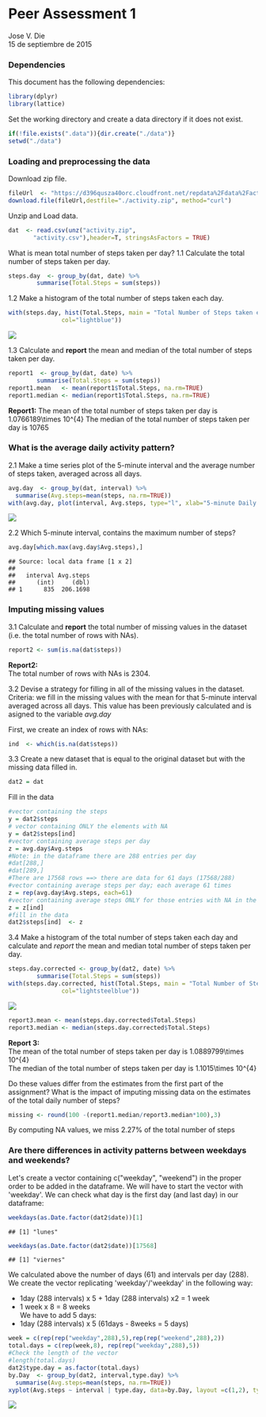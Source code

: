 # Peer Assessment 1
Jose V. Die  
15 de septiembre de 2015  

### Dependencies
This document has the following dependencies:

```r
library(dplyr)
library(lattice)
```
  
  
Set the working directory and create a data directory if it does not exist.

```r
if(!file.exists(".data")){dir.create("./data")}
setwd("./data")
```
  
  
### Loading and preprocessing the data
Download zip file.

```r
fileUrl  <- "https://d396qusza40orc.cloudfront.net/repdata%2Fdata%2Factivity.zip"
download.file(fileUrl,destfile="./activity.zip", method="curl")
```

Unzip and Load data.    

```r
dat  <- read.csv(unz("activity.zip", 
       "activity.csv"),header=T, stringsAsFactors = TRUE)
```
  

What is mean total number of steps taken per day?
1.1 Calculate the total number of steps taken per day.

```r
steps.day  <- group_by(dat, date) %>%
        summarise(Total.Steps = sum(steps))
```
  
  
1.2 Make a histogram of the total number of steps taken each day.

```r
with(steps.day, hist(Total.Steps, main = "Total Number of Steps taken each day",
               col="lightblue"))
```

![](PA1_template_files/figure-html/hist-1.png) 
  
  
1.3 Calculate and **report** the mean and median of the total number of steps taken per day.

```r
report1  <- group_by(dat, date) %>%
        summarise(Total.Steps = sum(steps))
report1.mean   <- mean(report1$Total.Steps, na.rm=TRUE)
report1.median <- median(report1$Total.Steps, na.rm=TRUE)
```
**Report1:**
The mean of the total number of steps taken per day is 1.0766189\times 10^{4}
The median of the total number of steps taken per day is 10765  
  
  
### What is the average daily activity pattern?

2.1 Make a time series plot of the 5-minute interval and the average number of steps taken, averaged across all days.

```r
avg.day  <- group_by(dat, interval) %>%
  summarise(Avg.steps=mean(steps, na.rm=TRUE))
with(avg.day, plot(interval, Avg.steps, type="l", xlab="5-minute Daily Interval", ylab= "Avg. Number of Steps"))
```

![](PA1_template_files/figure-html/unnamed-chunk-2-1.png) 

2.2 Which 5-minute interval, contains the maximum number of steps?

```r
avg.day[which.max(avg.day$Avg.steps),]
```

```
## Source: local data frame [1 x 2]
## 
##   interval Avg.steps
##      (int)     (dbl)
## 1      835  206.1698
```
  

### Imputing missing values
3.1 Calculate and **report** the total number of missing values in the dataset (i.e. the total number of rows with NAs).


```r
report2 <- sum(is.na(dat$steps))
```
**Report2:**  
The total number of rows with NAs is 2304.

3.2 Devise a strategy for filling in all of the missing values in the dataset.   
Criteria: we fill in the missing values with the mean for that 5-minute interval averaged across all days. This value has been previously calculated and is asigned to the variable *avg.day*

First, we create an index of rows with NAs:


```r
ind  <- which(is.na(dat$steps))
```

3.3 Create a new dataset that is equal to the original dataset but with the missing data filled in.


```r
dat2 = dat
```

Fill in the data

```r
#vector containing the steps
y = dat2$steps
# vector containing ONLY the elements with NA 
y = dat2$steps[ind]
#vector containing average steps per day
z = avg.day$Avg.steps
#Note: in the dataframe there are 288 entries per day
#dat[288,]
#dat[289,]
#There are 17568 rows ==> there are data for 61 days (17568/288)
#vector containing average steps per day; each average 61 times
z = rep(avg.day$Avg.steps, each=61)
#vector containing average steps ONLY for those entries with NA in the original dataframe
z = z[ind]
#fill in the data
dat2$steps[ind]  <- z
```

3.4 Make a histogram of the total number of steps taken each day and calculate and *report* the mean and median total number of steps taken per day.

```r
steps.day.corrected <- group_by(dat2, date) %>%
        summarise(Total.Steps = sum(steps))
with(steps.day.corrected, hist(Total.Steps, main = "Total Number of Steps taken each day",
               col="lightsteelblue"))
```

![](PA1_template_files/figure-html/total.steps-1.png) 

```r
report3.mean <- mean(steps.day.corrected$Total.Steps)
report3.median <- median(steps.day.corrected$Total.Steps)
```
**Report 3:**  
The mean of the total number of steps taken per day is 1.0889799\times 10^{4}  
The median of the total number of steps taken per day is 1.1015\times 10^{4}

Do these values differ from the estimates from the first part of the assignment? What is the impact of imputing missing data on the estimates of the total daily number of steps?

```r
missing <- round(100 -(report1.median/report3.median*100),3)
```
By computing NA values, we miss 2.27% of the total number of steps

### Are there differences in activity patterns between weekdays and weekends?
Let's create a vector containing c("weekday", "weekend") in the proper order to be added in the dataframe.
We will have to start the vector with 'weekday'. We can check what day is the first day (and last day) in our dataframe: 

```r
weekdays(as.Date.factor(dat2$date))[1]
```

```
## [1] "lunes"
```

```r
weekdays(as.Date.factor(dat2$date))[17568]
```

```
## [1] "viernes"
```

We calculated above the number of days (61) and intervals per day (288). We create the vector replicating 'weekday'/'weekday' in the following way:  
- 1day (288 intervals) x 5 + 1day (288 intervals) x2 = 1 week  
- 1 week x 8 = 8 weeks  
We have to add 5 days:  
- 1day (288 intervals) x 5 (61days - 8weeks = 5 days)  


```r
week = c(rep(rep("weekday",288),5),rep(rep("weekend",288),2))
total.days = c(rep(week,8), rep(rep("weekday",288),5))
#Check the length of the vector
#length(total.days)
dat2$type.day = as.factor(total.days)
by.Day  <- group_by(dat2, interval,type.day) %>%
  summarise(Avg.steps=mean(steps, na.rm=TRUE))
xyplot(Avg.steps ~ interval | type.day, data=by.Day, layout =c(1,2), type="l")
```

![](PA1_template_files/figure-html/day-1.png) 
